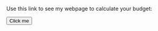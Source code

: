Use this link to see my webpage to calculate your budget:
<div>
<a href="https://clori92.github.io/budgeting/">
  <button>Click me</button>
</a>
</div>

